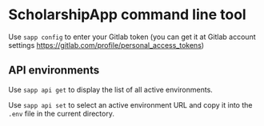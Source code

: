 # ScholarshipApp command line tool

Use `sapp config` to enter your Gitlab token (you can get it at Gitlab account settings https://gitlab.com/profile/personal_access_tokens)

## API environments

Use `sapp api get` to display the list of all active environments.

Use `sapp api set` to select an active environment URL and copy it into the `.env` file in the current directory.
